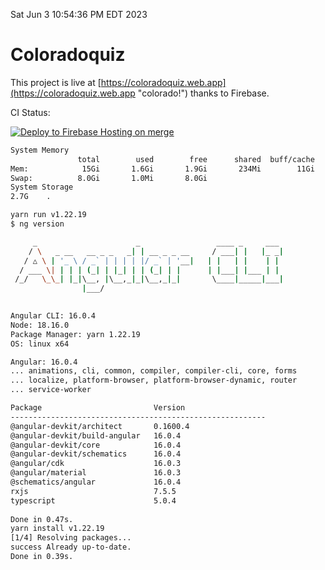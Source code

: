 Sat Jun  3 10:54:36 PM EDT 2023

# Coloradoquiz


This project is live at [https://coloradoquiz.web.app](https://coloradoquiz.web.app "colorado!") thanks to Firebase.

CI Status: 

[![Deploy to Firebase Hosting on merge](https://github.com/teamkushal/coloradoquiz/actions/workflows/firebase-hosting-merge.yml/badge.svg)](https://github.com/teamkushal/coloradoquiz/actions/workflows/firebase-hosting-merge.yml)

```bash
System Memory
               total        used        free      shared  buff/cache   available
Mem:            15Gi       1.6Gi       1.9Gi       234Mi        11Gi        13Gi
Swap:          8.0Gi       1.0Mi       8.0Gi
System Storage
2.7G	.
```
```bash
yarn run v1.22.19
$ ng version

     _                      _                 ____ _     ___
    / \   _ __   __ _ _   _| | __ _ _ __     / ___| |   |_ _|
   / △ \ | '_ \ / _` | | | | |/ _` | '__|   | |   | |    | |
  / ___ \| | | | (_| | |_| | | (_| | |      | |___| |___ | |
 /_/   \_\_| |_|\__, |\__,_|_|\__,_|_|       \____|_____|___|
                |___/
    

Angular CLI: 16.0.4
Node: 18.16.0
Package Manager: yarn 1.22.19
OS: linux x64

Angular: 16.0.4
... animations, cli, common, compiler, compiler-cli, core, forms
... localize, platform-browser, platform-browser-dynamic, router
... service-worker

Package                         Version
---------------------------------------------------------
@angular-devkit/architect       0.1600.4
@angular-devkit/build-angular   16.0.4
@angular-devkit/core            16.0.4
@angular-devkit/schematics      16.0.4
@angular/cdk                    16.0.3
@angular/material               16.0.3
@schematics/angular             16.0.4
rxjs                            7.5.5
typescript                      5.0.4
    
Done in 0.47s.
yarn install v1.22.19
[1/4] Resolving packages...
success Already up-to-date.
Done in 0.39s.
```
